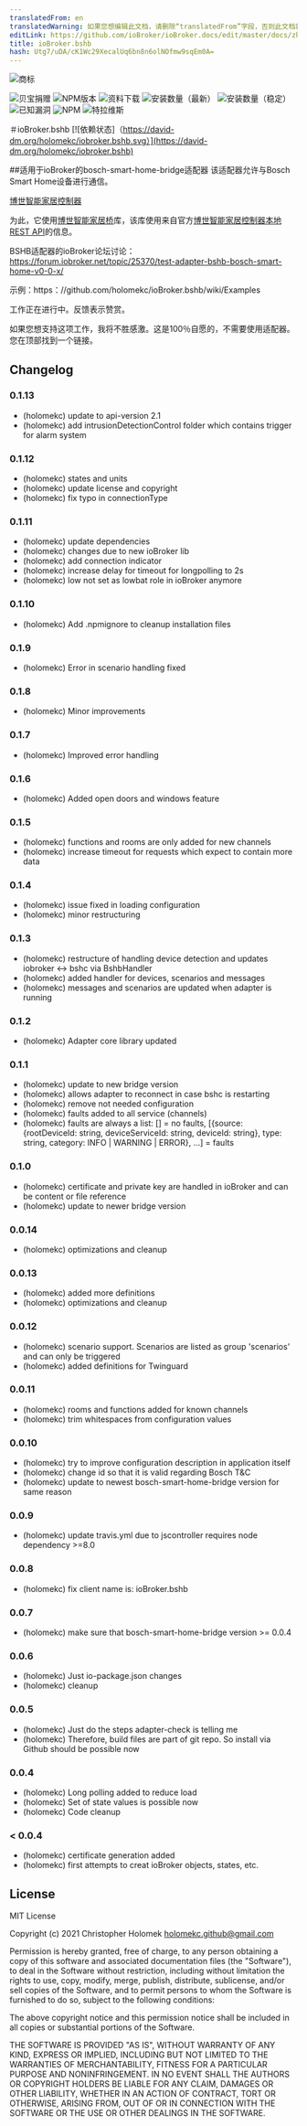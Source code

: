 ```yaml
---
translatedFrom: en
translatedWarning: 如果您想编辑此文档，请删除“translatedFrom”字段，否则此文档将再次自动翻译
editLink: https://github.com/ioBroker/ioBroker.docs/edit/master/docs/zh-cn/adapterref/iobroker.bshb/README.md
title: ioBroker.bshb
hash: Utg7/uDA/cK1Wc29XecalUq6bn8n6olNOfmw9sqEm0A=
---
```

![商标](../../../en/adapterref/iobroker.bshb/admin/bshb-logo.jpg)

![贝宝捐赠](https://img.shields.io/badge/paypal-donate%20|%20spenden-blue.svg)
![NPM版本](http://img.shields.io/npm/v/iobroker.bshb.svg)
![资料下载](https://img.shields.io/npm/dm/iobroker.bshb.svg)
![安装数量（最新）](http://iobroker.live/badges/bshb-installed.svg)
![安装数量（稳定）](http://iobroker.live/badges/bshb-stable.svg)
![已知漏洞](https://snyk.io/test/github/holomekc/ioBroker.bshb/badge.svg)
![NPM](https://nodei.co/npm/iobroker.bshb.png)
![特拉维斯](http://img.shields.io/travis/holomekc/ioBroker.bshb/master.svg)

＃ioBroker.bshb
[![依赖状态]（https://david-dm.org/holomekc/iobroker.bshb.svg）](https://david-dm.org/holomekc/iobroker.bshb)

##适用于ioBroker的bosch-smart-home-bridge适配器
该适配器允许与Bosch Smart Home设备进行通信。

[博世智能家居控制器](https://www.bosch-smarthome.com/de/de/produkte/smart-system-solutions/smart-home-controller)

为此，它使用[博世智能家居桥](https://github.com/holomekc/bosch-smart-home-bridge)库，该库使用来自官方[博世智能家居控制器本地REST API](https://github.com/BoschSmartHome/bosch-shc-api-docs)的信息。

BSHB适配器的ioBroker论坛讨论：https://forum.iobroker.net/topic/25370/test-adapter-bshb-bosch-smart-home-v0-0-x/

示例：https：//github.com/holomekc/ioBroker.bshb/wiki/Examples

工作正在进行中。反馈表示赞赏。

如果您想支持这项工作，我将不胜感激。这是100％自愿的，不需要使用适配器。您在顶部找到一个链接。

## Changelog

### 0.1.13
* (holomekc) update to api-version 2.1
* (holomekc) add intrusionDetectionControl folder which contains trigger for alarm system

### 0.1.12
* (holomekc) states and units
* (holomekc) update license and copyright
* (holomekc) fix typo in connectionType

### 0.1.11
* (holomekc) update dependencies
* (holomekc) changes due to new ioBroker lib
* (holomekc) add connection indicator
* (holomekc) increase delay for timeout for longpolling to 2s
* (holomekc) low not set as lowbat role in ioBroker anymore

### 0.1.10
* (holomekc) Add .npmignore to cleanup installation files

### 0.1.9
* (holomekc) Error in scenario handling fixed

### 0.1.8
* (holomekc) Minor improvements

### 0.1.7
* (holomekc) Improved error handling

### 0.1.6
* (holomekc) Added open doors and windows feature

### 0.1.5
* (holomekc) functions and rooms are only added for new channels 
* (holomekc) increase timeout for requests which expect to contain more data

### 0.1.4
* (holomekc) issue fixed in loading configuration
* (holomekc) minor restructuring

### 0.1.3
* (holomekc) restructure of handling device detection and updates iobroker <-> bshc via BshbHandler
* (holomekc) added handler for devices, scenarios and messages
* (holomekc) messages and scenarios are updated when adapter is running

### 0.1.2
* (holomekc) Adapter core library updated

### 0.1.1
* (holomekc) update to new bridge version
* (holomekc) allows adapter to reconnect in case bshc is restarting
* (holomekc) remove not needed configuration
* (holomekc) faults added to all service (channels)
* (holomekc) faults are always a list: [] = no faults, \[{source: {rootDeviceId: string, deviceServiceId: string, deviceId: string}, type: string, category: INFO | WARNING | ERROR}, ...\] = faults

### 0.1.0
* (holomekc) certificate and private key are handled in ioBroker and can be content or file reference
* (holomekc) update to newer bridge version

### 0.0.14
* (holomekc) optimizations and cleanup

### 0.0.13
* (holomekc) added more definitions
* (holomekc) optimizations and cleanup

### 0.0.12
* (holomekc) scenario support. Scenarios are listed as group 'scenarios' and can only be triggered
* (holomekc) added definitions for Twinguard

### 0.0.11
* (holomekc) rooms and functions added for known channels
* (holomekc) trim whitespaces from configuration values

### 0.0.10
* (holomekc) try to improve configuration description in application itself
* (holomekc) change id so that it is valid regarding Bosch T&C
* (holomekc) update to newest bosch-smart-home-bridge version for same reason

### 0.0.9
* (holomekc) update travis.yml due to jscontroller requires node dependency >=8.0

### 0.0.8
* (holomekc) fix client name is: ioBroker.bshb

### 0.0.7
* (holomekc) make sure that bosch-smart-home-bridge version >= 0.0.4

### 0.0.6
* (holomekc) Just io-package.json changes
* (holomekc) cleanup

### 0.0.5
* (holomekc) Just do the steps adapter-check is telling me
* (holomekc) Therefore, build files are part of git repo. So install via Github should be possible now

### 0.0.4
* (holomekc) Long polling added to reduce load
* (holomekc) Set of state values is possible now
* (holomekc) Code cleanup

### < 0.0.4
* (holomekc) certificate generation added
* (holomekc) first attempts to creat ioBroker objects, states, etc.

## License

MIT License

Copyright (c) 2021 Christopher Holomek <holomekc.github@gmail.com>

Permission is hereby granted, free of charge, to any person obtaining a copy
of this software and associated documentation files (the "Software"), to deal
in the Software without restriction, including without limitation the rights
to use, copy, modify, merge, publish, distribute, sublicense, and/or sell
copies of the Software, and to permit persons to whom the Software is
furnished to do so, subject to the following conditions:

The above copyright notice and this permission notice shall be included in all
copies or substantial portions of the Software.

THE SOFTWARE IS PROVIDED "AS IS", WITHOUT WARRANTY OF ANY KIND, EXPRESS OR
IMPLIED, INCLUDING BUT NOT LIMITED TO THE WARRANTIES OF MERCHANTABILITY,
FITNESS FOR A PARTICULAR PURPOSE AND NONINFRINGEMENT. IN NO EVENT SHALL THE
AUTHORS OR COPYRIGHT HOLDERS BE LIABLE FOR ANY CLAIM, DAMAGES OR OTHER
LIABILITY, WHETHER IN AN ACTION OF CONTRACT, TORT OR OTHERWISE, ARISING FROM,
OUT OF OR IN CONNECTION WITH THE SOFTWARE OR THE USE OR OTHER DEALINGS IN THE
SOFTWARE.